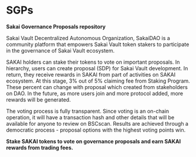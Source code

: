 # SGPs
**Sakai Governance Proposals repository**


Sakai Vault Decentralized Autonomous Organization, SakaiDAO is a community platform that empowers Sakai Vault token stakers to participate in the governance of Sakai Vault ecosystem.&#x20;

SAKAI holders can stake their tokens to vote on important proposals. In hierarchy, users can create proposal (SDP) for Sakai Vault development. In return, they receive rewards in SAKAI from part of activities on SAKAI ecosystem. At this stage, 3% out of 5% claiming fee from Staking Program. These percent can change with proposal which created from stakeholders on DAO. In the future, as more users join and more protocol added, more rewards will be generated.

The voting process is fully transparent. Since voting is an on-chain operation, it will have a transaction hash and other details that will be available for anyone to review on BSCscan. Results are achieved through a democratic process - proposal options with the highest voting points win.

**Stake SAKAI tokens to vote on governance proposals and earn SAKAI rewards from trading fees.**
